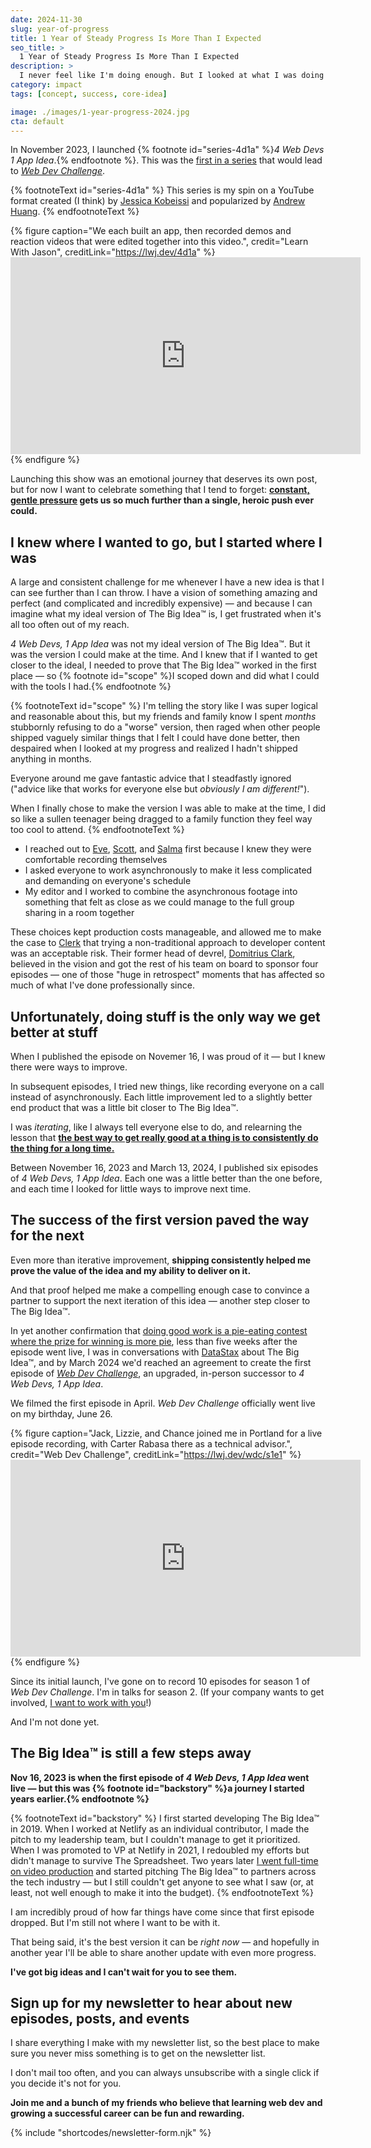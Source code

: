 ```yaml
---
date: 2024-11-30
slug: year-of-progress
title: 1 Year of Steady Progress Is More Than I Expected
seo_title: >
  1 Year of Steady Progress Is More Than I Expected
description: >
  I never feel like I'm doing enough. But I looked at what I was doing a year ago and... it was kind of a shock how much changed. There's a lesson in here.
category: impact
tags: [concept, success, core-idea]

image: ./images/1-year-progress-2024.jpg
cta: default
---
```


In November 2023, I launched {% footnote id="series-4d1a" %}_4 Web Devs 1 App Idea_.{% endfootnote %}. This was the [first in a series](https://lwj.dev/4d1a) that would lead to [_Web Dev Challenge_](https://lwj.dev/wdc).

{% footnoteText id="series-4d1a" %}
	This series is my spin on a YouTube format created (I think) by [Jessica Kobeissi](https://www.youtube.com/playlist?list=PLMHISHSRJwdYhG0YFufX84EfvZbKZGoDh) and popularized by [Andrew Huang](https://www.youtube.com/playlist?list=PLW9UYOmoXTQmEQecw3OwifUBEWCrMf625).
{% endfootnoteText %}

{% figure
  caption="We each built an app, then recorded demos and reaction videos that were edited together into this video.",
  credit="Learn With Jason",
  creditLink="https://lwj.dev/4d1a"
%}
	<iframe width="560" height="315" src="https://www.youtube-nocookie.com/embed/b4HZpv61V1U" title="YouTube video player" frameborder="0" allow="accelerometer; autoplay; clipboard-write; encrypted-media; gyroscope; picture-in-picture; web-share" allowfullscreen></iframe>
{% endfigure %}

Launching this show was an emotional journey that deserves its own post, but for now I want to celebrate something that I tend to forget: **[constant, gentle pressure](/constant-gentle-pressure/) gets us so much further than a single, heroic push ever could.**

## I knew where I wanted to go, but I started where I was

A large and consistent challenge for me whenever I have a new idea is that I can see further than I can throw. I have a vision of something amazing and perfect (and complicated and incredibly expensive) — and because I can imagine what my ideal version of The Big Idea™ is, I get frustrated when it's all too often out of my reach.

_4 Web Devs, 1 App Idea_ was not my ideal version of The Big Idea™. But it was the version I could make at the time. And I knew that if I wanted to get closer to the ideal, I needed to prove that The Big Idea™ worked in the first place — so {% footnote id="scope" %}I scoped down and did what I could with the tools I had.{% endfootnote %}

{% footnoteText id="scope" %}
	I'm telling the story like I was super logical and reasonable about this, but my friends and family know I spent _months_ stubbornly refusing to do a "worse" version, then raged when other people shipped vaguely similar things that I felt I could have done better, then despaired when I looked at my progress and realized I hadn't shipped anything in months.
  
  Everyone around me gave fantastic advice that I steadfastly ignored ("advice like that works for everyone else but _obviously I am different!_").
  
  When I finally chose to make the version I was able to make at the time, I did so like a sullen teenager being dragged to a family function they feel way too cool to attend.
{% endfootnoteText %}

- I reached out to [Eve](https://www.moonhighway.com/about), [Scott](https://tolin.ski/), and [Salma](https://whitep4nth3r.com/) first because I knew they were comfortable recording themselves
- I asked everyone to work asynchronously to make it less complicated and demanding on everyone's schedule
- My editor and I worked to combine the asynchronous footage into something that felt as close as we could manage to the full group sharing in a room together

These choices kept production costs manageable, and allowed me to make the case to [Clerk](https://lwj.dev/clerk) that trying a non-traditional approach to developer content was an acceptable risk. Their former head of devrel, [Domitrius Clark](https://bsky.app/profile/domitri.us), believed in the vision and got the rest of his team on board to sponsor four episodes — one of those "huge in retrospect" moments that has affected so much of what I've done professionally since.

## Unfortunately, doing stuff is the only way we get better at stuff

When I published the episode on Novemer 16, I was proud of it — but I knew there were ways to improve.

In subsequent episodes, I tried new things, like recording everyone on a call instead of asynchronously. Each little improvement led to a slightly better end product that was a little bit closer to The Big Idea™.

I was _iterating_, like I always tell everyone else to do, and relearning the lesson that **[the best way to get really good at a thing is to consistently do the thing for a long time.](/show-up-do-the-work/)**

Between November 16, 2023 and March 13, 2024, I published six episodes of _4 Web Devs, 1 App Idea_. Each one was a little better than the one before, and each time I looked for little ways to improve next time.

## The success of the first version paved the way for the next

Even more than iterative improvement, **shipping consistently helped me prove the value of the idea and my ability to deliver on it.**

And that proof helped me make a compelling enough case to convince a partner to support the next iteration of this idea — another step closer to The Big Idea™.

In yet another confirmation that [doing good work is a pie-eating contest where the prize for winning is more pie](/more-pie/), less than five weeks after the episode went live, I was in conversations with [DataStax](https://lwj.dev/datastax) about The Big Idea™, and by March 2024 we'd reached an agreement to create the first episode of [_Web Dev Challenge_](https://lwj.dev/wdc), an upgraded, in-person successor to _4 Web Devs, 1 App Idea_.

We filmed the first episode in April. _Web Dev Challenge_ officially went live on my birthday, June 26.

{% figure
  caption="Jack, Lizzie, and Chance joined me in Portland for a live episode recording, with Carter Rabasa there as a technical advisor.",
  credit="Web Dev Challenge",
  creditLink="https://lwj.dev/wdc/s1e1"
%}
	<iframe width="560" height="315" src="https://www.youtube-nocookie.com/embed/8RCL5neas_M" title="YouTube video player" frameborder="0" allow="accelerometer; autoplay; clipboard-write; encrypted-media; gyroscope; picture-in-picture; web-share" allowfullscreen></iframe>
{% endfigure %}

Since its initial launch, I've gone on to record 10 episodes for season 1 of _Web Dev Challenge_. I'm in talks for season 2. (If your company wants to get involved, [I want to work with you](https://partners.lwj.dev)!)

And I'm not done yet.

## The Big Idea™ is still a few steps away

**Nov 16, 2023 is when the first episode of _4 Web Devs, 1 App Idea_ went live — but this was {% footnote id="backstory" %}a journey I started years earlier.{% endfootnote %}**

{% footnoteText id="backstory" %}
  I first started developing The Big Idea™ in 2019. When I worked at Netlify as an individual contributor, I made the pitch to my leadership team, but I couldn't manage to get it prioritized. When I was promoted to VP at Netlify in 2021, I redoubled my efforts but didn't manage to survive The Spreadsheet. Two years later [I went full-time on video production](https://www.learnwithjason.dev/blog/full-time-learn-with-jason) and started pitching The Big Idea™ to partners across the tech industry — but I still couldn't get anyone to see what I saw (or, at least, not well enough to make it into the budget).
{% endfootnoteText %}

I am incredibly proud of how far things have come since that first episode dropped. But I'm still not where I want to be with it.

That being said, it's the best version it can be _right now_ — and hopefully in another year I'll be able to share another update with even more progress.

**I've got big ideas and I can't wait for you to see them.**

## Sign up for my newsletter to hear about new episodes, posts, and events

I share everything I make with my newsletter list, so the best place to make sure you never miss something is to get on the newsletter list.

I don't mail too often, and you can always unsubscribe with a single click if you decide it's not for you.

**Join me and a bunch of my friends who believe that learning web dev and growing a successful career can be fun and rewarding.**

{% include "shortcodes/newsletter-form.njk" %}

